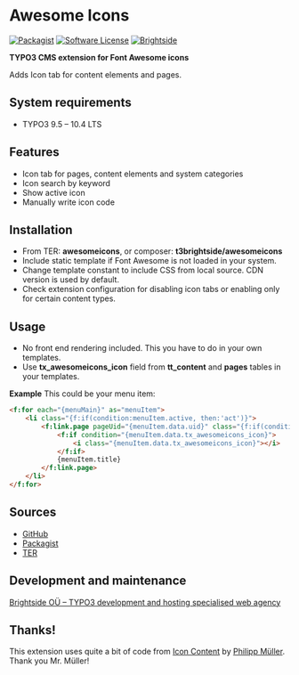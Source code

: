 # Awesome Icons
[![Packagist](https://img.shields.io/packagist/v/t3brightside/awesomeicons.svg?style=flat)](https://packagist.org/packages/t3brightside/awesomeicons)
[![Software License](https://img.shields.io/badge/license-GPLv3-brightgreen.svg?style=flat)](LICENSE)
[![Brightside](https://img.shields.io/badge/by-t3brightside.com-orange.svg?style=flat)](https://t3brightside.com)

**TYPO3 CMS extension for Font Awesome icons**

Adds Icon tab for content elements and pages.

## System requirements

- TYPO3 9.5 – 10.4 LTS

## Features

- Icon tab for pages, content elements and system categories
- Icon search by keyword
- Show active icon
- Manually write icon code

## Installation
 - From TER: **awesomeicons**, or composer: **t3brightside/awesomeicons**
 - Include static template if Font Awesome is not loaded in your system.
 - Change template constant to include CSS from local source. CDN version is used by default.
 - Check extension configuration for disabling icon tabs or enabling only for certain content types.

## Usage
- No front end rendering included. This you have to do in your own templates.
- Use **tx_awesomeicons_icon** field from **tt_content** and **pages** tables in your templates.

**Example**
This could be your menu item:
```html
<f:for each="{menuMain}" as="menuItem">
    <li class="{f:if(condition:menuItem.active, then:'act')}">
        <f:link.page pageUid="{menuItem.data.uid}" class="{f:if(condition:menuItem.active, then:'act')}">
            <f:if condition="{menuItem.data.tx_awesomeicons_icon}">
                <i class="{menuItem.data.tx_awesomeicons_icon}"></i>
            </f:if>
            {menuItem.title}
        </f:link.page>
    </li>
</f:for>
```

## Sources
-  [GitHub][a47ab545]
-  [Packagist][40819ab1]
-  [TER][15e0f507]

  [a47ab545]: https://github.com/t3brightside/awesomeicons "GitHub"
  [40819ab1]: https://packagist.org/packages/t3brightside/awesomeicons "Packagist"
  [15e0f507]: https://extensions.typo3.org/extension/awesomeicons/ "Typo3 Extension Repository"

## Development and maintenance
[Brightside OÜ – TYPO3 development and hosting specialised web agency][ab26eed2]

  [ab26eed2]: https://t3brightside.com/ "TYPO3 development and hosting specialised web agency"

## Thanks!
This extension uses quite a bit of code from [Icon Content](https://gitlab.com/lavitto/typo3-icon-content) by [Philipp Müller](https://www.lavitto.ch/). Thank you Mr. Müller!
